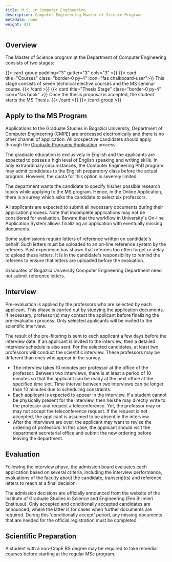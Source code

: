 ```yaml
---
title: M.S. in Computer Engineering
description: Computer Engineering Master of Science Program
metadata: none
weight: 421
---
```


## Overview

The Master of Science program at the Department of Computer Engineering consists of two
stages:

{{< card-group padding="3" gutter="3" cols="3" >}}
{{< card title="Courses" class="border-0 py-4" icon="fas chalkboard-user">}}
This stage consists of seven technical elective courses and the MS seminar
course. {{< /card >}}
{{< card title="Thesis Stage" class="border-0 py-4" icon="fas book" >}} Once the
thesis proposal is accepted, the student starts the MS Thesis. {{< /card >}}
{{< /card-group >}}

## Apply to the MS Program

Applications to the Graduate Studies in Bogazici University, Department of Computer Engineering (CMPE) are processed electronically and there is no other channel of application. All prospective candidates should apply through the [Graduate Programs Application](https://adaylar.boun.edu.tr/en-EN/Page/Admissions/Graduate/All) process.

The graduate education is exclusively in English and the applicants are expected to posses a high level of English speaking and writing skills. In only extraordinary circumstances, the Computer Engineering PhD program may admit candidates to the English preparatory class before the actual program. However, the quota for this option is severely limited.

The department wants the candidate to specify his/her possible research topics while applying to the MS program. Hence, in the Online Application, there is a survey which asks the candidate to select six professors.

​All applicants are expected to submit all necessary documents during their application process. Note that incomplete applications may not be considered for evaluation. Beware that the workflow in University's On-line Application System allows finalizing an application with eventually missing documents.

Some submissions require letters of reference written on candidate's behalf. Such letters must be uploaded to an on-line reference system by the referees. Past experience has shown that referees too often forget or delay to upload these letters. It is in the candidate's responsibility to remind the referees to ensure that letters are uploaded before the evaluation.

Graduates of Bogazici University Computer Engineering Department need not submit reference letters.

## Interview

Pre-evaluation is applied by the professors who are selected by each applicant. This phase is carried out by studying the application documents. If necessary, professor(s) may contact the applicant before finalizing the pre-evaluation process. Only selected applicants will be invited to the scientific interview.

The result of the pre-filtering is sent to each applicant a few days before the interview date. If an applicant is invited to the interview, then a detailed interview schedule is also sent. For the selected candidates, at least two professors will conduct the scientific interview. These professors may be different than ones who appear in the survey. 
- The interview takes 10 minutes per professor at the office of the professor. Between two interviews, there is at least a period of 10 minutes so that the applicant can be ready at the next office at the specified time slot. Time interval between two interviews can be longer than 10 minutes due to scheduling constraints. 
- Each applicant is expected to appear in the interview. If a student cannot be physically present for the interview, then he/she may directly write to the professor and request a teleconference. Yet, the professor may or may not accept the teleconference request. If the request is not accepted, the applicant is assumed to be absent in the interview.
- After the interviews are over, the applicant may want to revise the ordering of professors. In this case, the applicant should visit the department secretarial office and submit the new ordering before leaving the department.

## Evaluation 

Following the interview phase, the admission board evaluates each application based on several criteria, including the interview performance, evaluations of the faculty about the candidate, transcript(s) and reference letters to reach at a final decision.

The admission decisions are officially announced from the website of the Institute of Graduate Studies in Science and Engineering (Fen Bilimleri Enstitusu). Only accepted and conditionally accepted candidates are announced, where the latter is for cases when further documents are required. During this 'conditionally accept' period, any missing documents that are needed for the official registration must be completed.

## Scientific Preparation

A student with a non-CmpE BS degree may be required to take remedial courses before starting at the regular MSc program.